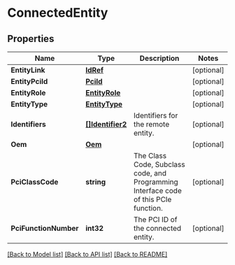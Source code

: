 # ConnectedEntity

## Properties
Name | Type | Description | Notes
------------ | ------------- | ------------- | -------------
**EntityLink** | [**IdRef**](idRef.md) |  | [optional] 
**EntityPciId** | [**PciId**](PciId.md) |  | [optional] 
**EntityRole** | [**EntityRole**](EntityRole.md) |  | [optional] 
**EntityType** | [**EntityType**](EntityType.md) |  | [optional] 
**Identifiers** | [**[]Identifier2**](Identifier_2.md) | Identifiers for the remote entity. | [optional] 
**Oem** | [**Oem**](Oem.md) |  | [optional] 
**PciClassCode** | **string** | The Class Code, Subclass code, and Programming Interface code of this PCIe function. | [optional] 
**PciFunctionNumber** | **int32** | The PCI ID of the connected entity. | [optional] 

[[Back to Model list]](../README.md#documentation-for-models) [[Back to API list]](../README.md#documentation-for-api-endpoints) [[Back to README]](../README.md)


